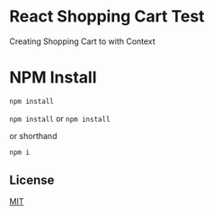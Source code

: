 # React Shopping Cart Test

Creating Shopping Cart to with Context

# NPM Install

```bash
npm install
```

`npm install` or `npm install`

or shorthand

```bash
npm i
```

## License

[MIT](https://choosealicense.com/licenses/mit/)
